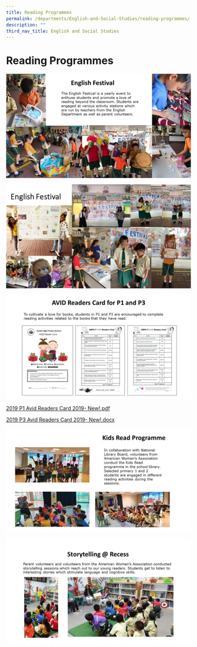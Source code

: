 ```yaml
---
title: Reading Programmes
permalink: /departments/English-and-Social-Studies/reading-programmes/
description: ""
third_nav_title: English and Social Studies
---
```

# Reading Programmes

![](/images/Departments/English%20and%20Social%20Studies/Reading%20Programmes/2019_reading%20programme_1.jpg)

![](/images/Departments/English%20and%20Social%20Studies/Reading%20Programmes/2019_reading%20programme_2.jpg)

![](/images/Departments/English%20and%20Social%20Studies/Reading%20Programmes/2019_reading%20programme_3.jpg)

[2019 P1 Avid Readers Card 2019- New!.pdf](/files/Departments/English%20and%20Social%20Studies/2019%20P1%20Avid%20Readers%20Card%202019-%20New!.pdf) 

[2019 P3 Avid Readers Card 2019- New!.docx](https://go.gov.sg/grps-2019-p3-avid-readers-card)

![](/images/Departments/English%20and%20Social%20Studies/Reading%20Programmes/2019_reading%20programme_4.jpg)

![](/images/Departments/English%20and%20Social%20Studies/Reading%20Programmes/2019_reading%20programme_5.jpg)